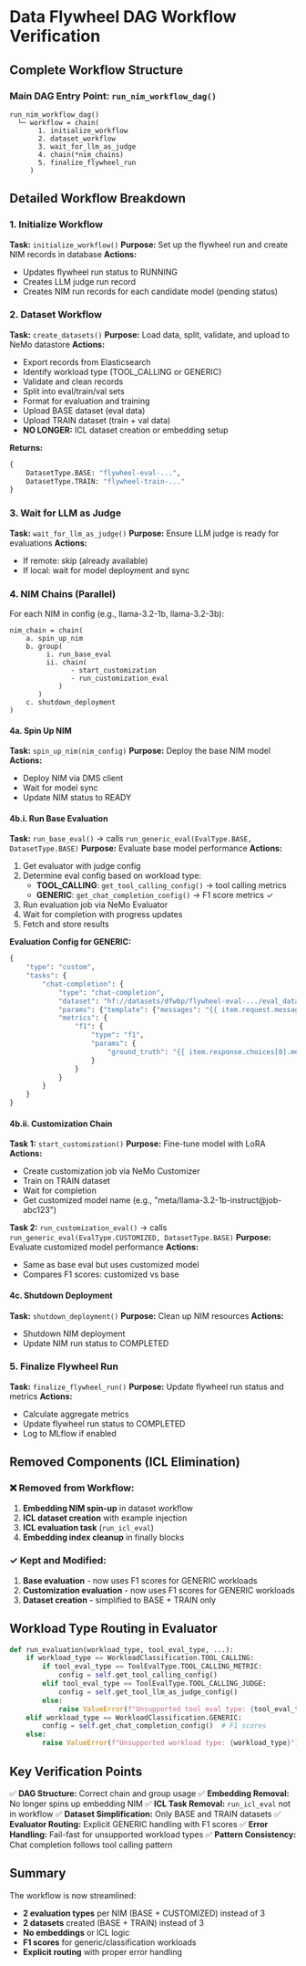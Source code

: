 # Data Flywheel DAG Workflow Verification

## Complete Workflow Structure

### Main DAG Entry Point: `run_nim_workflow_dag()`

```
run_nim_workflow_dag()
  └─ workflow = chain(
       1. initialize_workflow
       2. dataset_workflow
       3. wait_for_llm_as_judge
       4. chain(*nim_chains)
       5. finalize_flywheel_run
     )
```

## Detailed Workflow Breakdown

### 1. Initialize Workflow
**Task:** `initialize_workflow()`
**Purpose:** Set up the flywheel run and create NIM records in database
**Actions:**
- Updates flywheel run status to RUNNING
- Creates LLM judge run record
- Creates NIM run records for each candidate model (pending status)

### 2. Dataset Workflow
**Task:** `create_datasets()`
**Purpose:** Load data, split, validate, and upload to NeMo datastore
**Actions:**
- Export records from Elasticsearch
- Identify workload type (TOOL_CALLING or GENERIC)
- Validate and clean records
- Split into eval/train/val sets
- Format for evaluation and training
- Upload BASE dataset (eval data)
- Upload TRAIN dataset (train + val data)
- **NO LONGER:** ICL dataset creation or embedding setup

**Returns:** 
```python
{
    DatasetType.BASE: "flywheel-eval-...",
    DatasetType.TRAIN: "flywheel-train-..."
}
```

### 3. Wait for LLM as Judge
**Task:** `wait_for_llm_as_judge()`
**Purpose:** Ensure LLM judge is ready for evaluations
**Actions:**
- If remote: skip (already available)
- If local: wait for model deployment and sync

### 4. NIM Chains (Parallel)
For each NIM in config (e.g., llama-3.2-1b, llama-3.2-3b):
```
nim_chain = chain(
    a. spin_up_nim
    b. group(
         i. run_base_eval
         ii. chain(
               - start_customization
               - run_customization_eval
            )
       )
    c. shutdown_deployment
)
```

#### 4a. Spin Up NIM
**Task:** `spin_up_nim(nim_config)`
**Purpose:** Deploy the base NIM model
**Actions:**
- Deploy NIM via DMS client
- Wait for model sync
- Update NIM status to READY

#### 4b.i. Run Base Evaluation
**Task:** `run_base_eval()` → calls `run_generic_eval(EvalType.BASE, DatasetType.BASE)`
**Purpose:** Evaluate base model performance
**Actions:**
1. Get evaluator with judge config
2. Determine eval config based on workload type:
   - **TOOL_CALLING**: `get_tool_calling_config()` → tool calling metrics
   - **GENERIC**: `get_chat_completion_config()` → F1 score metrics ✓
3. Run evaluation job via NeMo Evaluator
4. Wait for completion with progress updates
5. Fetch and store results

**Evaluation Config for GENERIC:**
```python
{
    "type": "custom",
    "tasks": {
        "chat-completion": {
            "type": "chat-completion",
            "dataset": "hf://datasets/dfwbp/flywheel-eval-.../eval_data.jsonl",
            "params": {"template": {"messages": "{{ item.request.messages | tojson }}"}},
            "metrics": {
                "f1": {
                    "type": "f1",
                    "params": {
                        "ground_truth": "{{ item.response.choices[0].message.content | trim }}"
                    }
                }
            }
        }
    }
}
```

#### 4b.ii. Customization Chain

**Task 1:** `start_customization()`
**Purpose:** Fine-tune model with LoRA
**Actions:**
- Create customization job via NeMo Customizer
- Train on TRAIN dataset
- Wait for completion
- Get customized model name (e.g., "meta/llama-3.2-1b-instruct@job-abc123")

**Task 2:** `run_customization_eval()` → calls `run_generic_eval(EvalType.CUSTOMIZED, DatasetType.BASE)`
**Purpose:** Evaluate customized model performance
**Actions:**
- Same as base eval but uses customized model
- Compares F1 scores: customized vs base

#### 4c. Shutdown Deployment
**Task:** `shutdown_deployment()`
**Purpose:** Clean up NIM resources
**Actions:**
- Shutdown NIM deployment
- Update NIM run status to COMPLETED

### 5. Finalize Flywheel Run
**Task:** `finalize_flywheel_run()`
**Purpose:** Update flywheel run status and metrics
**Actions:**
- Calculate aggregate metrics
- Update flywheel run status to COMPLETED
- Log to MLflow if enabled

## Removed Components (ICL Elimination)

### ❌ Removed from Workflow:
1. **Embedding NIM spin-up** in dataset workflow
2. **ICL dataset creation** with example injection
3. **ICL evaluation task** (`run_icl_eval`)
4. **Embedding index cleanup** in finally blocks

### ✓ Kept and Modified:
1. **Base evaluation** - now uses F1 scores for GENERIC workloads
2. **Customization evaluation** - now uses F1 scores for GENERIC workloads
3. **Dataset creation** - simplified to BASE + TRAIN only

## Workload Type Routing in Evaluator

```python
def run_evaluation(workload_type, tool_eval_type, ...):
    if workload_type == WorkloadClassification.TOOL_CALLING:
        if tool_eval_type == ToolEvalType.TOOL_CALLING_METRIC:
            config = self.get_tool_calling_config()
        elif tool_eval_type == ToolEvalType.TOOL_CALLING_JUDGE:
            config = self.get_tool_llm_as_judge_config()
        else:
            raise ValueError(f"Unsupported tool eval type: {tool_eval_type}")
    elif workload_type == WorkloadClassification.GENERIC:
        config = self.get_chat_completion_config()  # F1 scores
    else:
        raise ValueError(f"Unsupported workload type: {workload_type}")
```

## Key Verification Points

✅ **DAG Structure:** Correct chain and group usage
✅ **Embedding Removal:** No longer spins up embedding NIM
✅ **ICL Task Removal:** `run_icl_eval` not in workflow
✅ **Dataset Simplification:** Only BASE and TRAIN datasets
✅ **Evaluator Routing:** Explicit GENERIC handling with F1 scores
✅ **Error Handling:** Fail-fast for unsupported workload types
✅ **Pattern Consistency:** Chat completion follows tool calling pattern

## Summary

The workflow is now streamlined:
- **2 evaluation types** per NIM (BASE + CUSTOMIZED) instead of 3
- **2 datasets** created (BASE + TRAIN) instead of 3
- **No embeddings** or ICL logic
- **F1 scores** for generic/classification workloads
- **Explicit routing** with proper error handling
